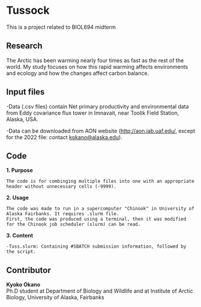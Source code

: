 # Tussock
This is a project related to BIOL694 midterm

## Research

The Arctic has been warming nearly four times as fast as the rest of the world. My study focuses on how this rapid warming affects environments and ecology and how the changes affect carbon balance.

## Input files

-Data (.csv files) contain Net primary productivity and environmental data from Eddy covariance flux tower in Imnavait, near Toolik Field Station, Alaska, USA.

-Data can be downloaded from AON website (http://aon.iab.uaf.edu/, except for the 2022 file: contact kokano@alaska.edu). 
 
## Code

**1. Purpose**

    The code is for combinging multiple files into one with an appropriate header without unnecessary cells (-9999).

**2. Usage**

    The code was made to run in a supercomputer "Chinook" in University of Alaska Fairbanks. It requires .slurm file.
    First, the code was produced using a terminal, then it was modified for the Chinook job scheduler (slurm) can be read.

**3. Content**

    -Tuss.slurm: Containing #SBATCH submission information, followed by the script.
    

## Contributor

**Kyoko Okano**  
Ph.D student at Department of Biology and Wildlife and at Institute of Arctic Biology, University of Alaska, Fairbanks  
